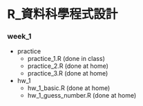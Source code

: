 # R_資料科學程式設計

### week_1

- practice
    - practice_1.R (done in class)
    - practice_2.R (done at home)
    - practice_3.R (done at home)
- hw_1
    - hw_1_basic.R (done at home)
    - hw_1_guess_number.R (done at home)
